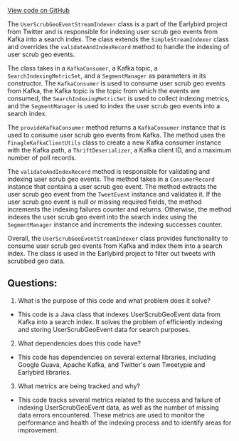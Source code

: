 [View code on GitHub](https://github.com/misbahsy/the-algorithm/src/java/com/twitter/search/earlybird/partition/UserScrubGeoEventStreamIndexer.java)

The `UserScrubGeoEventStreamIndexer` class is a part of the Earlybird project from Twitter and is responsible for indexing user scrub geo events from Kafka into a search index. The class extends the `SimpleStreamIndexer` class and overrides the `validateAndIndexRecord` method to handle the indexing of user scrub geo events. 

The class takes in a `KafkaConsumer`, a Kafka topic, a `SearchIndexingMetricSet`, and a `SegmentManager` as parameters in its constructor. The `KafkaConsumer` is used to consume user scrub geo events from Kafka, the Kafka topic is the topic from which the events are consumed, the `SearchIndexingMetricSet` is used to collect indexing metrics, and the `SegmentManager` is used to index the user scrub geo events into a search index. 

The `provideKafkaConsumer` method returns a `KafkaConsumer` instance that is used to consume user scrub geo events from Kafka. The method uses the `FinagleKafkaClientUtils` class to create a new Kafka consumer instance with the Kafka path, a `ThriftDeserializer`, a Kafka client ID, and a maximum number of poll records. 

The `validateAndIndexRecord` method is responsible for validating and indexing user scrub geo events. The method takes in a `ConsumerRecord` instance that contains a user scrub geo event. The method extracts the user scrub geo event from the `TweetEvent` instance and validates it. If the user scrub geo event is null or missing required fields, the method increments the indexing failures counter and returns. Otherwise, the method indexes the user scrub geo event into the search index using the `SegmentManager` instance and increments the indexing successes counter. 

Overall, the `UserScrubGeoEventStreamIndexer` class provides functionality to consume user scrub geo events from Kafka and index them into a search index. The class is used in the Earlybird project to filter out tweets with scrubbed geo data.
## Questions: 
 1. What is the purpose of this code and what problem does it solve?
- This code is a Java class that indexes UserScrubGeoEvent data from Kafka into a search index. It solves the problem of efficiently indexing and storing UserScrubGeoEvent data for search purposes.

2. What dependencies does this code have?
- This code has dependencies on several external libraries, including Google Guava, Apache Kafka, and Twitter's own Tweetypie and Earlybird libraries.

3. What metrics are being tracked and why?
- This code tracks several metrics related to the success and failure of indexing UserScrubGeoEvent data, as well as the number of missing data errors encountered. These metrics are used to monitor the performance and health of the indexing process and to identify areas for improvement.